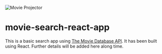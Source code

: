 ![Movie Projector](https://90minutos.org/img/Photo%20by%20Alex%20Litvin%20on%20Unsplash.jpg)

# movie-search-react-app

This is a basic search app using [The Movie Database API](https://www.themoviedb.org). It has been built using React. Further details will be added here along time.

